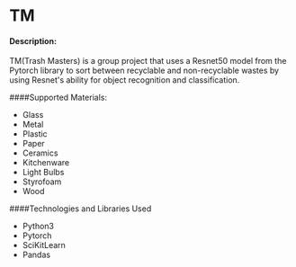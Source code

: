 # TM

#### Description:
TM(Trash Masters) is a group project that uses a Resnet50 model from the Pytorch library to sort between recyclable and non-recyclable wastes by using Resnet's ability for object recognition and classification. 

####Supported Materials:
- Glass
- Metal
- Plastic
- Paper
- Ceramics
- Kitchenware
- Light Bulbs
- Styrofoam
- Wood

####Technologies and Libraries Used
- Python3
- Pytorch
- SciKitLearn
- Pandas
